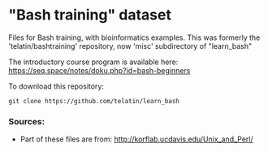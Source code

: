 # "Bash training" dataset

Files for Bash training, with bioinformatics examples. This was formerly the 'telatin/bashtraining' repository, now 'misc' subdirectory of "learn_bash"

The introductory course program is available here: 
https://seq.space/notes/doku.php?id=bash-beginners

To download this repository:
```
git clone https://github.com/telatin/learn_bash
```


### Sources:
 - Part of these files are from: http://korflab.ucdavis.edu/Unix_and_Perl/
